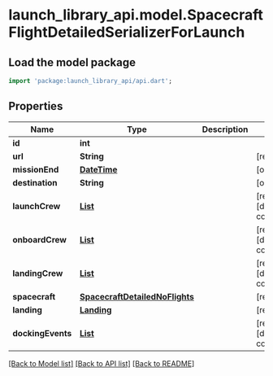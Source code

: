 # launch_library_api.model.SpacecraftFlightDetailedSerializerForLaunch

## Load the model package
```dart
import 'package:launch_library_api/api.dart';
```

## Properties
Name | Type | Description | Notes
------------ | ------------- | ------------- | -------------
**id** | **int** |  | 
**url** | **String** |  | [readonly] 
**missionEnd** | [**DateTime**](DateTime.md) |  | [optional] 
**destination** | **String** |  | [optional] 
**launchCrew** | [**List<AstronautFlight>**](AstronautFlight.md) |  | [readonly] [default to const []]
**onboardCrew** | [**List<AstronautFlight>**](AstronautFlight.md) |  | [readonly] [default to const []]
**landingCrew** | [**List<AstronautFlight>**](AstronautFlight.md) |  | [readonly] [default to const []]
**spacecraft** | [**SpacecraftDetailedNoFlights**](SpacecraftDetailedNoFlights.md) |  | [readonly] 
**landing** | [**Landing**](Landing.md) |  | [readonly] 
**dockingEvents** | [**List<DockingEventSerializerForSpacecraftFlight>**](DockingEventSerializerForSpacecraftFlight.md) |  | [readonly] [default to const []]

[[Back to Model list]](../README.md#documentation-for-models) [[Back to API list]](../README.md#documentation-for-api-endpoints) [[Back to README]](../README.md)


